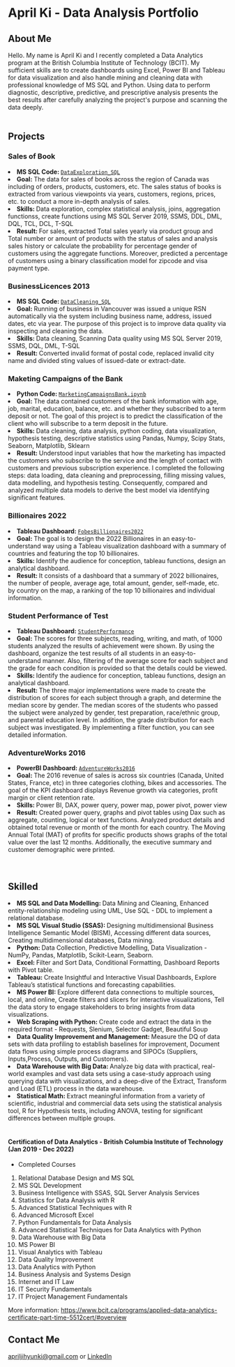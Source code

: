 # April Ki - Data Analysis Portfolio

## About Me
Hello. My name is April Ki and I recently completed a Data Analytics program at the British Columbia Institute of Technology (BCIT). 
My sufficient skills are to create dashboards using Excel, Power BI and Tableau for data visualization and also handle mining and cleaning data with professional knowledge of MS SQL and Python. Using data to perform diagnostic, descriptive, predictive, and prescriptive analysis presents the best results after carefully analyzing the project's purpose and scanning the data deeply.
</br></br>

## Projects

### Sales of Book 
<li><strong>MS SQL Code: </strong><a href="https://github.com/AprilKi/DataAnalysisPortfolio/blob/main/DataExplorationSQL">
<code>DataExploration_SQL</code></a></li>
<li><strong>Goal: </strong> The data for sales of books across the region of Canada was including of orders, products, customers, etc. The sales status of books is extracted from various viewpoints via years, customers, regions, prices, etc. to conduct a more in-depth analysis of sales.</li>
<li><strong>Skills: </strong> Data exploration, complex statistical analysis, joins, aggregation functionss, create functions using MS SQL Server 2019, SSMS, DDL, DML, DQL, TCL, DCL, T-SQL</li>
<li><strong>Result: </strong> For sales, extracted Total sales yearly via product group and Total number or amount of products with the status of sales and analysis sales history or calculate the probability for percentage gender of customers using the aggregate functions. Moreover, predicted a percentage of customers using a binary classification model for zipcode and visa payment type.</li>


### BusinessLicences 2013
<li><strong>MS SQL Code: </strong><a href="https://github.com/AprilKi/DataAnalysisPortfolio/blob/main/DataCleaningSQL.sql">
<code>DataCleaning_SQL</code></a></li>
<li><strong>Goal: </strong> Running of business in Vancouver was issued a unique RSN automatically via the system including business name, address, issued dates, etc via year. The purpose of this project is to improve data quality via inspecting and cleaning the data.</li>
<li><strong>Skills: </strong> Data cleaning, Scanning Data quality using MS SQL Server 2019, SSMS, DQL, DML, T-SQL</li>
<li><strong>Result: </strong> Converted invalid format of postal code, replaced invalid city name and divided sting values of issued-date or extract-date.</li>


### Maketing Campaigns of the Bank 
<li><strong>Python Code: </strong><a href="https://github.com/AprilKi/Data_Analysis_Portfolio/blob/main/MarketingCampaignsBank.ipynb"><code>MarketingCampaignsBank.ipynb</code></a></li>
<li><strong>Goal: </strong>The data contained customers of the bank information with age, job, marital, education, balance, etc. and whether they subscribed to a term deposit or not. The goal of this project is to predict the classification of the client who will subscribe to a term deposit in the future.</li>
<li><strong>Skills: </strong> Data cleaning, data analysis, python coding, data visualization, hypothesis testing, descriptive statistics using Pandas, Numpy, Scipy Stats, Seaborn, Matplotlib, Sklearn</li>
<li><strong>Result: </strong> Understood input variables that how the marketing has impacted the customers who subscribe to the service and the length of contact with customers and previous subscription experience. I completed the following steps: data loading, data cleaning and preprocessing, filling missing values, data modelling, and hypothesis testing. Consequently, compared and analyzed multiple data models to derive the best model via identifying significant features. </li>


### Billionaires 2022
<li><strong>Tableau Dashboard: </strong><a href="https://public.tableau.com/app/profile/jihyun.ki4896/viz/BILLIONAIRES2022/FobesBillionaires2022"><code>FobesBillionaires2022</code></a></li>
<li><strong>Goal: </strong> The goal is to design the 2022 Billionaires in an easy-to-understand way using a Tableau visualization dashboard with a summary of countries and featuring the top 10 billionaires.</li>
<li><strong>Skills: </strong> Identify the audience for conception, tableau functions, design an analytical dashboard.</li>
<li><strong>Result: </strong> It consists of a dashboard that a summary of 2022 billionaires, the number of people, average age, total amount, gender, self-made, etc. by country on the map, a ranking of the top 10 billionaires and individual information.</li>


### Student Performance of Test
<li><strong>Tableau Dashboard: </strong><a href="https://public.tableau.com/app/profile/jihyun.ki4896/viz/StudentPerfomance_16594734536610/Student"><code>StudentPerformance</code></a></li>
<li><strong>Goal: </strong>The scores for three subjects, reading, writing, and math, of 1000 students analyzed the results of achievement were shown. By using the dashboard, organize the test results of all students in an easy-to-understand manner. Also, filtering of the average score for each subject and the grade for each condition is provided so that the details could be viewed.</li>
<li><strong>Skills: </strong> Identify the audience for conception, tableau functions, design an analytical dashboard.</li>
<li><strong>Result: </strong> The three major implementations were made to create the distribution of scores for each subject through a graph, and determine the median score by gender. The median scores of the students who passed the subject were analyzed by gender, test preparation, race/ethnic group, and parental education level. In addition, the grade distribution for each subject was investigated. By implementing a filter function, you can see detailed information.</li>


### AdventureWorks 2016 
<li><strong>PowerBI Dashboard: </strong><a href="https://github.com/AprilKi/DataAnalysisPortfolio/blob/main/AdventureWorksPowerBI.pdf">
<code>AdventureWorks2016</code></a></li>
<li><strong>Goal: </strong> The 2016 revenue of sales is across six countries (Canada, United States, France, etc) in three categories clothing, bikes and accessories. The goal of the KPI dashboard displays Revenue growth via categories, profit margin or client retention rate.</li>
<li><strong>Skills: </strong> Power BI, DAX, power query, power map, power pivot, power view</li>
<li><strong>Result: </strong> Created power query, graphs and pivot tables using Dax such as aggregate, counting, logical or text functions. Analyzed product details and obtained total revenue or month of the month for each country. The Moving Annual Total (MAT) of profits for specific products shows graphs of the total value over the last 12 months. Additionally, the executive summary and customer demographic were printed.</li>
</br></br>


## Skilled
<li><strong>MS SQL and Data Modelling: </strong> Data Mining and Cleaning, Enhanced entity-relationship modeling using UML, Use SQL - DDL to implement a relational database. </li>
<li><strong>MS SQL Visual Studio (SSAS): </strong> Designing multidimensional Business Intelligence Semantic Model (BISM), Accessing different data sources, Creating multidimensional databases, Data mining.</li>
<li><strong>Python: </strong> Data Collection, Predictive Modelling, Data Visualization - NumPy, Pandas, Matplotlib, Scikit-Learn, Seaborn.</li>
<li><strong>Excel: </strong> Filter and Sort Data, Conditional Formatting, Dashboard Reports with Pivot table.</li> 
<li><strong>Tableau: </strong> Create Insightful and Interactive Visual Dashboards, Explore Tableau’s statistical functions and forecasting capabilities.</li>
<li><strong>MS Power BI: </strong> Explore different data connections to multiple sources, local, and online, Create filters and slicers for interactive visualizations, Tell the data story to engage stakeholders to bring insights from data visualizations.</li>
<li><strong>Web Scraping with Python: </strong>  Create code and extract the data in the required format - Requests, Slenium, Selector Gadget, Beautiful Soup</li>
<li><strong>Data Quality Improvement and Management: </strong> Measure the DQ of data sets with data profiling to establish baselines for improvement, Document data flows using simple process diagrams and SIPOCs (Suppliers, Inputs,Process, Outputs, and Customers). </li>
<li><strong>Data Warehouse with Big Data: </strong>Analyze big data with practical, real-world examples and vast data sets using a case-study approach using querying data with visualizations, and a deep-dive of the Extract, Transform and Load (ETL) process in the data warehouse.</li>
<li><strong>Statistical Math: </strong> Extract meaningful information from a variety of scientific, industrial and commercial data sets using the statistical analysis tool, R for Hypothesis tests, including ANOVA, testing for significant differences between multiple groups.</li>



</br> 
 
#### Certification of Data Analytics - British Columbia Institute of Technology (Jan 2019 - Dec 2022)

- Completed Courses
1. Relational Database Design and MS SQL
2. MS SQL Development
3. Business Intelligence with SSAS, SQL Server Analysis Services
4. Statistics for Data Analysis with R
5. Advanced Statistical Techniques with R
6. Advanced Microsoft Excel
7. Python Fundamentals for Data Analysis
8. Advanced Statistical Techniques for Data Analytics with Python
9. Data Warehouse with Big Data
10. MS Power BI
11. Visual Analytics with Tableau
12. Data Quality Improvement
13. Data Analytics with Python
14. Business Analysis and Systems Design
15. Internet and IT Law
16. IT Security Fundamentals
17. IT Project Management Fundamentals

More information: https://www.bcit.ca/programs/applied-data-analytics-certificate-part-time-5512cert/#overview

## Contact Me
apriljihyunki@gmail.com or <a href="https://www.linkedin.com/in/april-ki-a01277138">LinkedIn</a>
